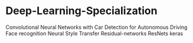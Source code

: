 # Deep-Learning-Specialization
Convolutional Neural Networks with 
Car Detection for Autonomous Driving
Face recognition
Neural Style Transfer
Residual-networks ResNets
keras
